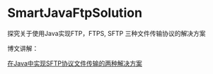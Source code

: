 # SmartJavaFtpSolution
探究关于使用Java实现FTP，FTPS, SFTP 三种文件传输协议的解决方案

博文讲解：

[在Java中实现SFTP协议文件传输的两种解决方案](https://xingyun.blog.csdn.net/article/details/104277386)
